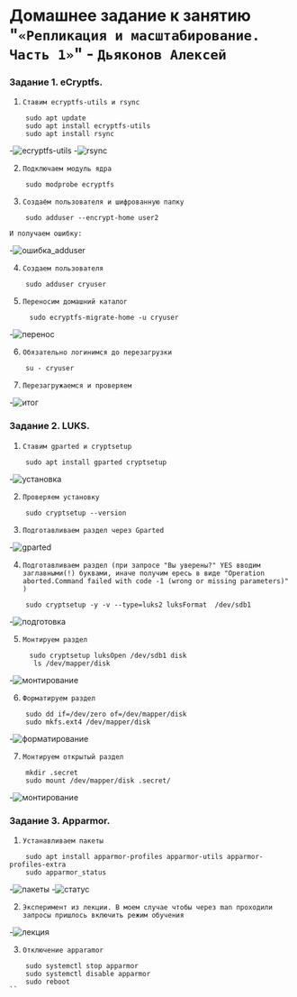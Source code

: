 # Домашнее задание к занятию "`«Репликация и масштабирование. Часть 1»`" - `Дьяконов Алексей`


### Задание 1. eCryptfs.

1. `Ставим ecryptfs-utils и rsync`

```
    sudo apt update
    sudo apt install ecryptfs-utils
    sudo apt install rsync
```
-![ecryptfs-utils](./img/1_1.jpg)
-![rsync](./img/1_2.jpg)

2. `Подключаем модуль ядра`

```
    sudo modprobe ecryptfs
```

3. `Создаём пользователя и шифрованную папку`

```
    sudo adduser --encrypt-home user2
```
`И получаем ошибку:`

-![ошибка_adduser](./img/1_3.jpg)



4. `Создаем пользователя`

```
    sudo adduser cryuser
```

5. `Переносим домашний каталог `

```
     sudo ecryptfs-migrate-home -u cryuser
```

-![перенос](./img/1_4.jpg)

6. `Обязательно логинимся до перезагрузки`

```
    su - cryuser
```


7. `Перезагружаемся и проверяем`

-![итог](./img/1_5.jpg)


### Задание 2. LUKS.

1. `Ставим gparted и cryptsetup`

```
    sudo apt install gparted cryptsetup
```
-![установка](./img/2_1.jpg)

2. `Проверяем установку`

```
    sudo cryptsetup --version
```

3. `Подготавливаем раздел через Gparted`

-![gparted](./img/2_2.jpg)

4. `Подготавливаем раздел (при запросе "Вы уверены?" YЕS вводим заглавными(!) буквами, иначе получим ересь в виде "Operation aborted.Command failed with code -1 (wrong or missing parameters)" )`

```
    sudo cryptsetup -y -v --type=luks2 luksFormat  /dev/sdb1
```
-![подготовка](./img/2_3.jpg)

5. `Монтируем раздел`

```
     sudo cryptsetup luksOpen /dev/sdb1 disk
      ls /dev/mapper/disk
```
-![монтирование](./img/2_4.jpg)

6. `Форматируем раздел`

```
    sudo dd if=/dev/zero of=/dev/mapper/disk
    sudo mkfs.ext4 /dev/mapper/disk
```

-![форматирование](./img/2_5.jpg)

7. `Монтируем открытый раздел`

```
    mkdir .secret
    sudo mount /dev/mapper/disk .secret/
```

-![монтирование](./img/2_6.jpg)


### Задание 3. Apparmor.


1. `Устанавливаем пакеты`

```
    sudo apt install apparmor-profiles apparmor-utils apparmor-profiles-extra
    sudo apparmor_status

```
-![пакеты](./img/3_1.jpg)
-![статус](./img/3_2.jpg)

2. `Эксперимент из лекции. В моем случае чтобы через man проходили запросы пришлось включить режим обучения`

-![лекция](./img/3_3.jpg)

3. `Отключение apparamor`

```
    sudo systemctl stop apparmor
    sudo systemctl disable apparmor
    sudo reboot
``





